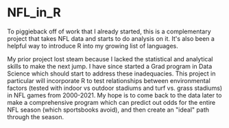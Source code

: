 # NFL_in_R
To piggieback off of work that I already started, this is a complementary project that takes NFL data and starts to do analysis on it. It's also been a helpful way to introduce R into my growing list of languages.

My prior project lost steam because I lacked the statistical and analytical skills to make the next jump. I have since started a Grad program in Data Science which should start to address these inadequacies. This project in particular will incorporate R to test relationships between environmental factors (tested with indoor vs outdoor stadiums and turf vs. grass stadiums) in NFL games from 2000-2021. My hope is to come back to the data later to make a comprehensive program which can predict out odds for the entire NFL season (which sportsbooks avoid), and then create an "ideal" path through the season.
